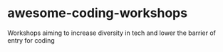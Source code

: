 # awesome-coding-workshops
Workshops aiming to increase diversity in tech and lower the barrier of entry for coding
